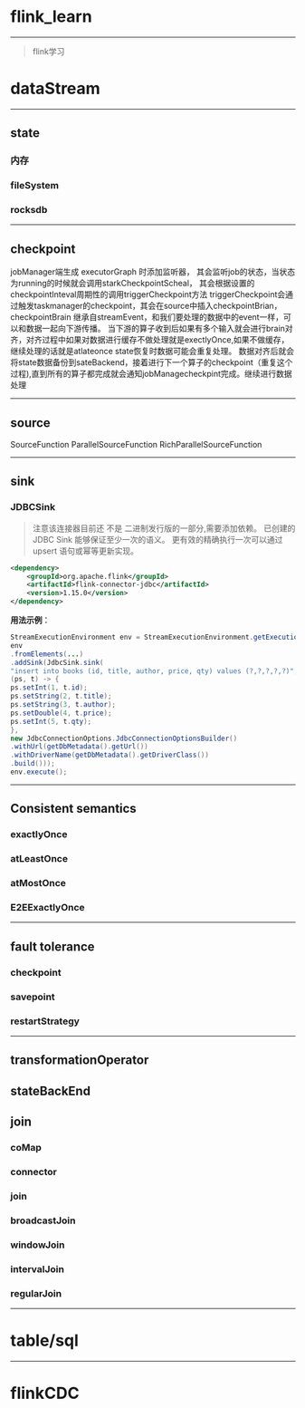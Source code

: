 # flink_learn

*****
>flink学习

# dataStream

---
## state
### 内存
### fileSystem
### rocksdb

---
## checkpoint
jobManager端生成 executorGraph 时添加监听器， 其会监听job的状态，当状态为running的时候就会调用starkCheckpointScheal，
其会根据设置的checkpointInteval周期性的调用triggerCheckpoint方法
triggerCheckpoint会通过触发taskmanager的checkpoint，其会在source中插入checkpointBrian，checkpointBrain 继承自streamEvent，和我们要处理的数据中的event一样，可以和数据一起向下游传播。
当下游的算子收到后如果有多个输入就会进行brain对齐，对齐过程中如果对数据进行缓存不做处理就是exectlyOnce,如果不做缓存，继续处理的话就是atlateonce state恢复时数据可能会重复处理。
数据对齐后就会将state数据备份到sateBackend，接着进行下一个算子的checkpoint（重复这个过程),直到所有的算子都完成就会通知jobManagecheckpint完成。继续进行数据处理

---
## source
SourceFunction
ParallelSourceFunction
RichParallelSourceFunction



---
## sink
### JDBCSink
>注意该连接器目前还 不是 二进制发行版的一部分,需要添加依赖。
已创建的 JDBC Sink 能够保证至少一次的语义。 更有效的精确执行一次可以通过 upsert 语句或幂等更新实现。

```xml
<dependency>
    <groupId>org.apache.flink</groupId>
    <artifactId>flink-connector-jdbc</artifactId>
    <version>1.15.0</version>
</dependency>
```

**用法示例**：

```java
StreamExecutionEnvironment env = StreamExecutionEnvironment.getExecutionEnvironment();
env
.fromElements(...)
.addSink(JdbcSink.sink(
"insert into books (id, title, author, price, qty) values (?,?,?,?,?)",
(ps, t) -> {
ps.setInt(1, t.id);
ps.setString(2, t.title);
ps.setString(3, t.author);
ps.setDouble(4, t.price);
ps.setInt(5, t.qty);
},
new JdbcConnectionOptions.JdbcConnectionOptionsBuilder()
.withUrl(getDbMetadata().getUrl())
.withDriverName(getDbMetadata().getDriverClass())
.build()));
env.execute();
```

---
## Consistent semantics
### exactlyOnce
### atLeastOnce
### atMostOnce
### E2EExactlyOnce

---
## fault tolerance
### checkpoint
### savepoint
### restartStrategy

---
## transformationOperator

## stateBackEnd

## join
### coMap
### connector
### join
### broadcastJoin
### windowJoin
### intervalJoin
### regularJoin


**********
# table/sql



*****************
# flinkCDC


